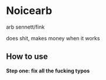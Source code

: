 # Noicearb
arb sennett/fink

does shit, makes money when it works

## How to use
**Step one: fix all the fucking typos**
